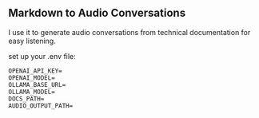 ## Markdown to Audio Conversations
I use it to generate audio conversations from technical documentation for easy listening.


set up your .env file:

``` 
OPENAI_API_KEY=
OPENAI_MODEL=
OLLAMA_BASE_URL=
OLLAMA_MODEL=
DOCS_PATH=
AUDIO_OUTPUT_PATH=
```





